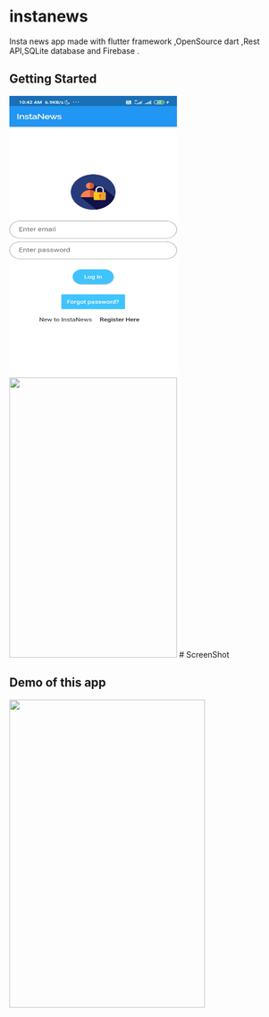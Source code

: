 # instanews

Insta news app made with flutter framework ,OpenSource dart ,Rest API,SQLite database and Firebase .

## Getting Started
<img src="gif/login.jpg" width="300" height="500">
<br>
<img src="gif/.signup.jpg" width="300" height="500">
# ScreenShot

## Demo of this app

<img src="gif/demo.GIF" width="350" height="550">
